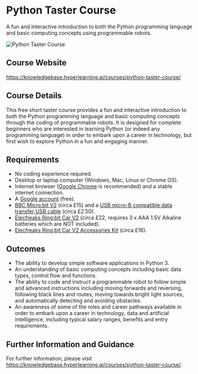 # Python Taster Course
A fun and interactive introduction to both the Python programming language and basic computing concepts using programmable robots.

![Python Taster Course](https://hyperlearning.ai/assets/0.0.1/images/courses/course-python-taster-unsplash.jpg "Python Taster Course")

## Course Website

https://knowledgebase.hyperlearning.ai/courses/python-taster-course/

## Course Details

This free short taster course provides a fun and interactive introduction to both the Python programming language and basic computing concepts through the coding of programmable robots. It is designed for complete beginners who are interested in learning Python (or indeed any programming language) in order to embark upon a career in technology, but first wish to explore Python in a fun and engaging manner.

## Requirements

* No coding experience required.
* Desktop or laptop computer (Windows, Mac, Linux or Chrome OS).
* Internet browser (<a href="https://www.google.com/intl/en_uk/chrome/" target="_blank">Google Chrome</a> is recommended) and a stable internet connection.
* A <a href="https://support.google.com/accounts/answer/27441?hl=en" target="_blank">Google account</a> (free).
* <a href="https://thepihut.com/products/micro-bit-v2" target="_blank">BBC Micro:bit V2</a> (circa £15) and a <a href="https://thepihut.com/collections/bbc-micro-bit-cables-and-accessories/products/usb-to-micro-usb-cable-0-5m" target="_blank">USB micro-B compatible data transfer USB cable</a> (circa £2.50).
* <a href="https://thepihut.com/products/ring-bit-car-v2-for-micro-bit" target="_blank">Elecfreaks Ring:bit Car V2</a> (circa £22, requires 3 x AAA 1.5V Alkaline batteries which are NOT included).
* <a href="https://thepihut.com/products/ring-bit-accessories-kit" target="_blank">Elecfreaks Ring:bit Car V2 Accessories Kit</a> (circa £16).

## Outcomes

* The ability to develop simple software applications in Python 3.
* An understanding of basic computing concepts including basic data types, control flow and functions.
* The ability to code and instruct a programmable robot to follow simple and advanced instructions including moving forwards and reversing, following black lines and routes, moving towards bright light sources, and automatically detecting and avoiding obstacles.
* An awareness of some of the roles and career pathways available in order to embark upon a career in technology, data and artificial intelligence, including typical salary ranges, benefits and entry requirements.

## Further Information and Guidance

For further information, please visit https://knowledgebase.hyperlearning.ai/courses/python-taster-course/.

